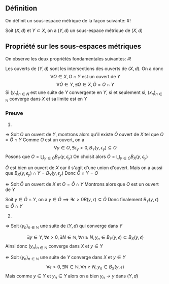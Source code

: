 ## Définition
On définit un sous-espace métrique de la façon suivante: #!

Soit $(X, d)$ et $Y \subset X$, on a $(Y, d)$ un sous-espace métrique de $(X, d)$
<!--ID: 1729504947025-->



## Propriété sur les sous-espaces métriques
On observe les deux propriétés fondamentales suivantes: #!

Les ouverts de $(Y, d)$ sont les intersections des ouverts de $(X,d)$. On a donc
$$\forall O \in X, O \cap Y \text{ est un ouvert de } Y$$
$$\forall \tilde O \in Y, \exists O \in X, \tilde O  = O \cap Y$$
Si $(y_n)_{n \in N}$ est une suite de $Y$ convergente en $Y$, si et seulement si, $(x_n)_{n \in \mathbb N}$ converge dans $X$ et sa limite est en $Y$
<!--ID: 1729504947027-->



### Preuve
1)
$\Rightarrow$
Soit $O$ un ouvert de $Y$, montrons alors qu'il existe $\tilde O$ ouvert de $X$ tel que $O = \tilde O \cap Y$ 
Comme $O$ est un ouvert, on a
$$\forall y \in O, \exists \epsilon_y > 0, B_Y(y, \epsilon_y) \subseteq O$$
Posons que $O = \bigcup_{y \in O}B_Y(y, \epsilon_y)$
On choisit alors $\tilde O = \bigcup_{y \in O}B_X(y, \epsilon_y)$

$\tilde O$ est bien un ouvert de $X$ car il s'agit d'une union d'ouvert.
Mais on a aussi que $B_X(y, \epsilon_y) \cap Y = B_Y(y, \epsilon_y)$ 
Donc $\tilde O \cap Y = O$

$\Leftarrow$
Soit $\tilde O$ un ouvert de $X$ et $O = \tilde O \cap Y$ 
Montrons alors que $O$ est un ouvert de $Y$

Soit $y \in \tilde O \cap Y$, on a $y \in \tilde O \implies \exists \epsilon > 0 B(y, \epsilon) \subseteq \tilde O$
Donc finalement $B_Y(y, \epsilon) \subseteq \tilde O \cap Y$ 

2)
$\Rightarrow$ Soit $(y_n)_{n \in \mathbb N}$ une suite de $(Y, d)$ qui converge dans $Y$

$$\exists y \in Y, \forall \epsilon > 0, \exists N \in \mathbb N, \forall n \geq N, y_n \in B_Y(y, \epsilon) \subseteq B_X(y, \epsilon)$$
Ainsi donc $(y_n)_{n \in \mathbb N}$ converge dans $X$ et $y \in Y$

$\Leftarrow$ Soit $(y_n)_{n \in \mathbb N}$ une suite de $Y$ converge dans $X$ et $y \in Y$
$$\forall \epsilon > 0, \exists N\in \mathbb N, \forall n \geq N, y_n \in B_X(y, \epsilon)$$
Mais comme $y \in Y$ et $y_n \in Y$ alors on a bien $y_n \to y$ dans $(Y, d)$
$$\tag*{$\blacksquare$}$$